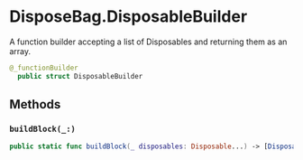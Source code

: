 # DisposeBag.DisposableBuilder

A function builder accepting a list of Disposables and returning them as an array.

``` swift
@_functionBuilder
  public struct DisposableBuilder 
```

## Methods

### `buildBlock(_:)`

``` swift
public static func buildBlock(_ disposables: Disposable...) -> [Disposable] 
```
